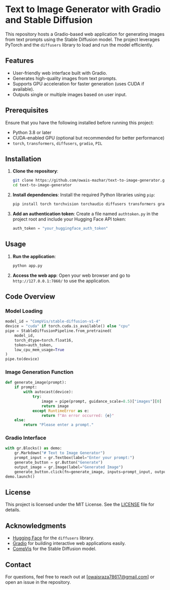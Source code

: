 # Text to Image Generator with Gradio and Stable Diffusion

This repository hosts a Gradio-based web application for generating images from text prompts using the Stable Diffusion model. The project leverages PyTorch and the `diffusers` library to load and run the model efficiently.

## Features

- User-friendly web interface built with Gradio.
- Generates high-quality images from text prompts.
- Supports GPU acceleration for faster generation (uses CUDA if available).
- Outputs single or multiple images based on user input.

## Prerequisites

Ensure that you have the following installed before running this project:

- Python 3.8 or later
- CUDA-enabled GPU (optional but recommended for better performance)
- `torch`, `transformers`, `diffusers`, `gradio`, `PIL`

## Installation

1. **Clone the repository**:
    ```bash
    git clone https://github.com/owais-mazhar/text-to-image-generator.git
    cd text-to-image-generator
    ```

2. **Install dependencies**:
    Install the required Python libraries using `pip`:
    ```bash
    pip install torch torchvision torchaudio diffusers transformers gradio pillow
    ```

3. **Add an authentication token**:
    Create a file named `authtoken.py` in the project root and include your Hugging Face API token:
    ```python
    auth_token = "your_huggingface_auth_token"
    ```

## Usage

1. **Run the application**:
    ```bash
    python app.py
    ```

2. **Access the web app**:
    Open your web browser and go to `http://127.0.0.1:7860/` to use the application.

## Code Overview

### Model Loading

```python
model_id = "CompVis/stable-diffusion-v1-4"
device = "cuda" if torch.cuda.is_available() else "cpu"
pipe = StableDiffusionPipeline.from_pretrained(
    model_id, 
    torch_dtype=torch.float16, 
    token=auth_token, 
    low_cpu_mem_usage=True
)
pipe.to(device)
```

### Image Generation Function

```python
def generate_image(prompt):
    if prompt:
        with autocast(device):
            try:
                image = pipe(prompt, guidance_scale=8.5)["images"][0]
                return image
            except RuntimeError as e:
                return f"An error occurred: {e}"
    else:
        return "Please enter a prompt."
```

### Gradio Interface

```python
with gr.Blocks() as demo:
    gr.Markdown("# Text to Image Generator")
    prompt_input = gr.Textbox(label="Enter your prompt:")
    generate_button = gr.Button("Generate")
    output_image = gr.Image(label="Generated Image")
    generate_button.click(fn=generate_image, inputs=prompt_input, outputs=output_image)
demo.launch()
```

## License

This project is licensed under the MIT License. See the [LICENSE](LICENSE) file for details.

## Acknowledgments

- [Hugging Face](https://huggingface.co/) for the `diffusers` library.
- [Gradio](https://gradio.app/) for building interactive web applications easily.
- [CompVis](https://github.com/CompVis) for the Stable Diffusion model.

## Contact

For questions, feel free to reach out at [owaisraza78617@gmail.com] or open an issue in the repository.